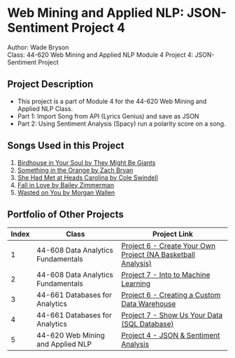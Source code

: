 # Web Mining and Applied NLP: JSON-Sentiment Project 4
Author: Wade Bryson  
Class: 44-620 Web Mining and Applied NLP
Module 4 Project 4: JSON-Sentiment Project  

## Project Description
* This project is a part of Module 4 for the 44-620 Web Mining and Applied NLP Class.  
* Part 1: Import Song from API (Lyrics Genius) and save as JSON
* Part 2: Using Sentiment Analysis (Spacy) run a polarity score on a song.

## Songs Used in this Project
1. [Birdhouse in Your Soul by They Might Be Giants](https://www.youtube.com/watch?v=S4Y7IxGG9zg)
2. [Something in the Orange by Zach Bryan](https://www.youtube.com/watch?v=Nh1_Un7fUmU)
3. [She Had Met at Heads Carolina by Cole Swindell](https://www.youtube.com/watch?v=2w_Ccpwbxgc)
4. [Fall in Love by Bailey Zimmerman](https://www.youtube.com/watch?v=IQ95ECX0h4g)
5. [Wasted on You by Morgan Wallen](https://www.youtube.com/watch?v=AJ_L0eaoIdQ)

## Portfolio of Other Projects
| Index | Class                               | Project Link                                                                                                      |
|-------|-------------------------------------|-------------------------------------------------------------------------------------------------------------------|
| 1     | 44-608 Data Analytics Fundamentals  | [Project 6 - Create Your Own Project (NA Basketball Analysis)](https://github.com/WadeBryson/datafun-06-projects) |
| 2     | 44-608 Data Analytics Fundamentals  | [Project 7 - Into to Machine Learning](https://github.com/WadeBryson/datafun-07-ml-predictive)                    |
| 3     | 44-661 Databases for Analytics      | [Project 6 - Creating a Custom Data Warehouse](https://tinyurl.com/Custom-Data-Warehouse)                         |
| 4     | 44-661 Databases for Analytics      | [Project 7 - Show Us Your Data (SQL Database)](https://app.vidgrid.com/view/Ibcb4KH9G4OR)                         |
| 5     | 44-620 Web Mining and Applied NLP   | [Project 4 - JSON & Sentiment Analysis](https://github.com/WadeBryson/json-sentiment)                             |
